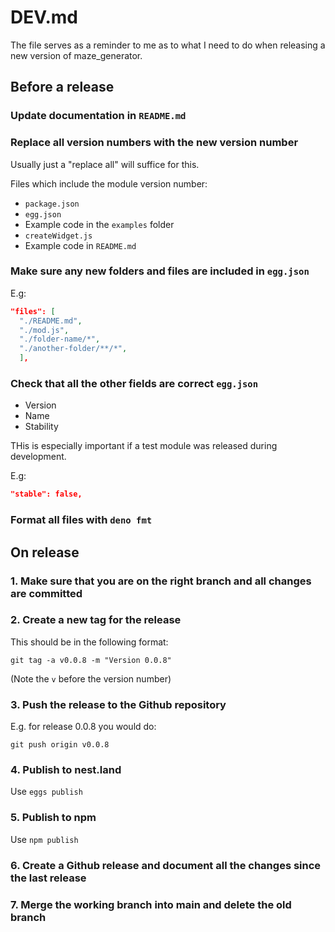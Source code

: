 # DEV.md

The file serves as a reminder to me as to what I need to do when releasing a new version of maze_generator.

## Before a release

### Update documentation in `README.md`

### Replace all version numbers with the new version number

Usually just a "replace all" will suffice for this.

Files which include the module version number:

* `package.json`
* `egg.json`
* Example code in the `examples` folder
* `createWidget.js`
* Example code in `README.md`

### Make sure any new folders and files are included in `egg.json`

E.g:

```json
"files": [
  "./README.md",
  "./mod.js",
  "./folder-name/*",
  "./another-folder/**/*",
  ],
```

### Check that all the other fields are correct `egg.json`

* Version
* Name
* Stability

THis is especially important if a test module was released during development.

E.g:  

```json
"stable": false,
```

### Format all files with `deno fmt`

## On release

### 1. Make sure that you are on the right branch and all changes are committed

### 2. Create a new tag for the release

This should be in the following format:

```shell
git tag -a v0.0.8 -m "Version 0.0.8"
```

(Note the `v` before the version number)

### 3. Push the release to the Github repository

E.g. for release 0.0.8 you would do:

```shell
git push origin v0.0.8
```

### 4. Publish to nest.land

Use `eggs publish`

### 5. Publish to npm

Use `npm publish`

### 6. Create a Github release and document all the changes since the last release

### 7. Merge the working branch into main and delete the old branch
